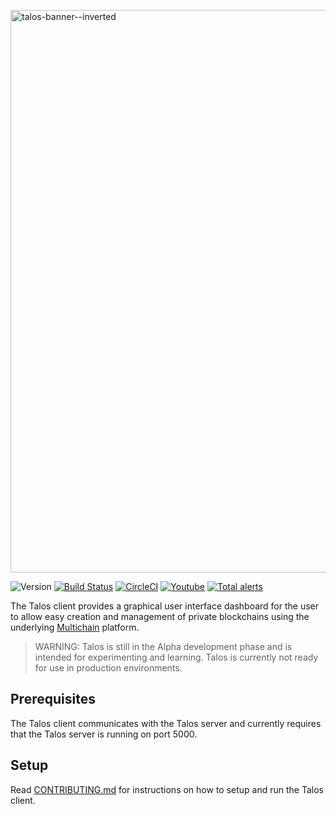 <a href="https://talos.now.sh/" target="_blank" rel="noopener noreferrer"><img width="900" src="https://s3.ca-central-1.amazonaws.com/sysc-4907-talos/media/banner--inverted%402x.png" alt="talos-banner--inverted" /></a>

![Version](https://img.shields.io/github/package-json/v/talos-org/client.svg?label=alpha&color=blue) [![Build Status](https://travis-ci.org/talos-org/client.svg?branch=master)](https://travis-ci.org/talos-org/client) [![CircleCI](https://circleci.com/gh/talos-org/client/tree/master.svg?style=svg)](https://circleci.com/gh/talos-org/client/tree/master) [![Youtube](https://img.shields.io/badge/-youtube-red.svg?logo=youtube)](https://www.youtube.com/channel/UC8IVUBqpIwRAP3e8SQXWlMA)
[![Total alerts](https://img.shields.io/lgtm/alerts/g/talos-org/client.svg?logo=lgtm&logoWidth=18)](https://lgtm.com/projects/g/talos-org/client/alerts/)

The Talos client provides a graphical user interface dashboard for the user to allow easy creation and management of private blockchains using the underlying [Multichain](https://www.multichain.com/) platform.

> WARNING: Talos is still in the Alpha development phase and is intended for experimenting and learning. Talos is currently not ready for use in production environments.

## Prerequisites

The Talos client communicates with the Talos server and currently requires that the Talos server is running on port 5000.

## Setup

Read [CONTRIBUTING.md](./CONTRIBUTING.md) for instructions on how to setup and run the Talos client.
